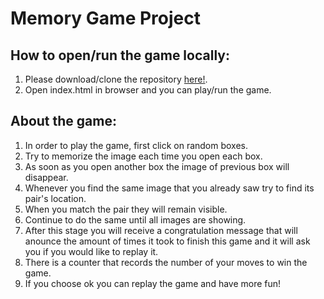 # Memory Game Project

## How to open/run the game locally: 
1. Please download/clone the repository [here!](https://github.com/Ruby84/MemoryGame).
2. Open index.html in browser and you can play/run the game.

## About the game: 

1. In order to play the game, first click on random boxes.
2. Try to memorize the image each time you open each box.
3. As soon as you open another box the image of previous box will disappear.
4. Whenever you find the same image that you already saw try to find its pair's       location.
5. When you match the pair they will remain visible.
6. Continue to do the same until all images are showing.
7. After this stage you will receive a congratulation message that will anounce 
  the amount of times it took to finish this game and it will ask you if you would like to replay it.
8. There is a counter that records the number of your moves to win the game.
9. If you choose ok you can replay the game and have more fun!

